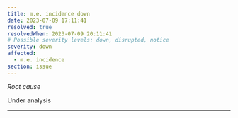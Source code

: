 ```yaml
---
title: m.e. incidence down
date: 2023-07-09 17:11:41
resolved: true
resolvedWhen: 2023-07-09 20:11:41
# Possible severity levels: down, disrupted, notice
severity: down
affected:
  - m.e. incidence
section: issue
---
```


*Root cause*

Under analysis

---


